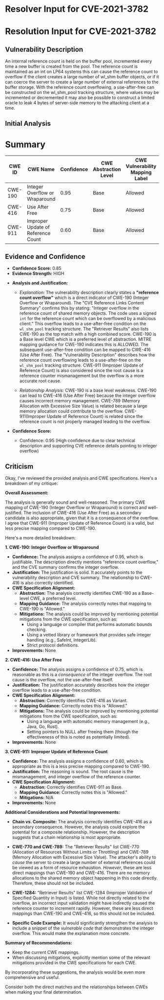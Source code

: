 # Resolver Input for CVE-2021-3782

# Resolution Input for CVE-2021-3782

## Vulnerability Description
An internal reference count is held on the buffer pool, incremented every time a new buffer is created from the pool. The reference count is maintained as an int on LP64 systems this can cause the reference count to overflow if the client creates a large number of wl_shm buffer objects, or if it can coerce the server to create a large number of external references to the buffer storage. With the reference count overflowing, a use-after-free can be constructed on the wl_shm_pool tracking structure, where values may be incremented or decremented it may also be possible to construct a limited oracle to leak 4 bytes of server-side memory to the attacking client at a time.

## Initial Analysis
# Summary
| CWE ID | CWE Name | Confidence | CWE Abstraction Level | CWE Vulnerability Mapping Label | CWE-Vulnerability Mapping Notes |
|---|---|---|---|---|---|
| CWE-190 | Integer Overflow or Wraparound | 0.95 | Base | Allowed | Primary CWE |
| CWE-416 | Use After Free | 0.75 | Base | Allowed | Secondary Candidate |
| CWE-911 | Improper Update of Reference Count | 0.60 | Base | Allowed | Secondary Candidate |

## Evidence and Confidence

*   **Confidence Score:** 0.85
*   **Evidence Strength:** HIGH

- **Analysis and Justification:**  
  - *Explanation:* The vulnerability description clearly states a **"reference count overflow"** which is a direct indicator of CWE-190 (Integer Overflow or Wraparound). The "CVE Reference Links Content Summary" confirms this by stating: "Integer overflow in the reference count of shared memory objects. The code uses a signed `int` for the reference count which can be overflowed by a malicious client." This overflow leads to a use-after-free condition on the `wl_shm_pool` tracking structure.  The "Retriever Results" also lists CWE-190 as the top match with a high combined score. CWE-190 is a Base level CWE which is a preferred level of abstraction. MITRE mapping guidance for CWE-190 indicates this is ALLOWED. The subsequent use-after-free condition can be mapped to CWE-416 (Use After Free). The "Vulnerability Description" describes how the reference count overflowing leads to a use-after-free on the `wl_shm_pool` tracking structure. CWE-911 (Improper Update of Reference Count) is also considered since the root cause is a reference counter mismanagement but the overflow is a more accurate root cause.

  - *Relationship Analysis:* CWE-190 is a base level weakness.  CWE-190 can lead to CWE-416 (Use After Free) because the integer overflow causes incorrect memory management. CWE-789 (Memory Allocation with Excessive Size Value) is related because a large memory allocation could contribute to the overflow. CWE-911(Improper Update of Reference Count) is related since the reference count is not properly managed leading to the overflow.

- **Confidence Score:**  
  - Confidence: 0.95 (High confidence due to clear technical description and supporting CVE reference details pointing to integer overflow)

## Criticism
Okay, I've reviewed the provided analysis and CWE specifications. Here's a breakdown of my critique:

**Overall Assessment:**

The analysis is generally sound and well-reasoned. The primary CWE mapping of CWE-190 (Integer Overflow or Wraparound) is correct and well-justified. The inclusion of CWE-416 (Use After Free) as a secondary candidate is also appropriate, given that it is a consequence of the overflow. I agree that CWE-911 (Improper Update of Reference Count) is a valid, but less precise mapping compared to CWE-190.

Here's a more detailed breakdown:

**1. CWE-190: Integer Overflow or Wraparound**

*   **Confidence:** The analysis assigns a confidence of 0.95, which is justifiable. The description directly mentions "reference count overflow," and the CVE summary confirms the integer overflow.
*   **Justification:** The justification is solid. It accurately points to the vulnerability description and CVE summary.  The relationship to CWE-416 is also correctly identified.
*   **CWE Specification Alignment:**
    *   **Abstraction:** The analysis correctly identifies CWE-190 as a Base-level CWE, a preferred level.
    *   **Mapping Guidance:** The analysis correctly notes that mapping to CWE-190 is "Allowed."
    *   **Mitigations:** The analysis could be improved by mentioning potential mitigations from the CWE specification, such as:
        *   Using a language or compiler that performs automatic bounds checking.
        *   Using a vetted library or framework that provides safe integer handling (e.g., SafeInt, IntegerLib).
        *   Strict protocol definitions.
*   **Improvements:** None

**2. CWE-416: Use After Free**

*   **Confidence:**  The analysis assigns a confidence of 0.75, which is reasonable as this is a *consequence* of the integer overflow. The root cause is the overflow, not the use-after-free itself.
*   **Justification:** The justification accurately describes how the integer overflow leads to a use-after-free condition.
*   **CWE Specification Alignment:**
    *   **Abstraction:** Correctly identifies CWE-416 as Variant.
    *   **Mapping Guidance:** Correctly notes this is "Allowed."
    *   **Mitigations:** The analysis could be improved by mentioning potential mitigations from the CWE specification, such as:
        *   Using a language with automatic memory management (e.g., Java, Go, Rust).
        *   Setting pointers to NULL after freeing them (though the effectiveness of this is noted as potentially limited).
*   **Improvements:** None

**3. CWE-911: Improper Update of Reference Count**

*   **Confidence:** The analysis assigns a confidence of 0.60, which is appropriate as this is a less precise mapping compared to CWE-190.
*   **Justification:** The reasoning is sound. The root cause is the mismanagement, and integer overflow of the reference counter.
*   **CWE Specification Alignment:**
    *   **Abstraction:** Correctly identifies CWE-911 as Base.
    *   **Mapping Guidance:** Correctly notes this is "Allowed."
    *   **Mitigations:** N/A
*   **Improvements:** None

**Additional Considerations and Potential Improvements:**

*   **Chain vs. Composite:** The analysis correctly identifies CWE-416 as a secondary consequence. However, the analysis could explore the potential for a composite relationship. However, the description suggests that a chain relationship is most appropriate.

*   **CWE-770 and CWE-789:** The "Retriever Results" list CWE-770 (Allocation of Resources Without Limits or Throttling) and CWE-789 (Memory Allocation with Excessive Size Value). The attacker's ability to *cause* the server to create a large number of external references could be viewed as a form of resource exhaustion. *However*, these are less direct mappings than CWE-190 and CWE-416. There are no memory allocations to the shared memory object happening in this code directly. Therefore, these should not be included.

*   **CWE-1284:** "Retriever Results" list CWE-1284 (Improper Validation of Specified Quantity in Input) is listed. While not directly related to the overflow, an incorrect input validation might have indirectly caused the reference counter to increment rapidly. However, these are less direct mappings than CWE-190 and CWE-416, so this should not be included.

*   **Specific Code Example:** It would significantly strengthen the analysis to include a snippet of the *vulnerable code* that demonstrates the integer overflow. This would make the explanation more concrete.

**Summary of Recommendations:**

*   Keep the current CWE mappings.
*   When discussing mitigations, explicitly mention some of the relevant mitigations provided in the CWE specifications for each CWE.

By incorporating these suggestions, the analysis would be even more comprehensive and useful.

Consider both the direct matches and the relationships between CWEs
when making your final determination.
        